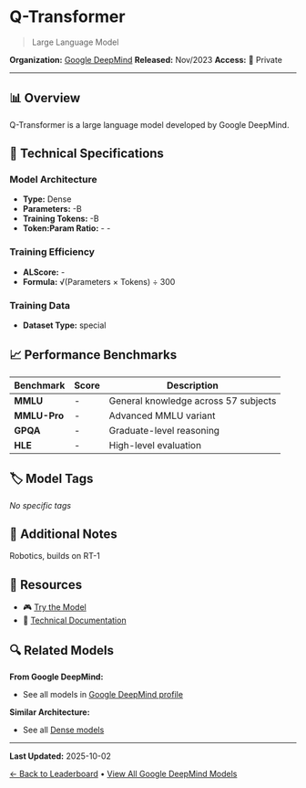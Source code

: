 # Q-Transformer

> Large Language Model

**Organization:** [Google DeepMind](../../labs/google-deepmind.md)
**Released:** Nov/2023
**Access:** 🔴 Private

---

## 📊 Overview

Q-Transformer is a large language model developed by Google DeepMind.

## 🔧 Technical Specifications

### Model Architecture
- **Type:** Dense
- **Parameters:** -B
- **Training Tokens:** -B
- **Token:Param Ratio:** - -

### Training Efficiency
- **ALScore:** -
- **Formula:** √(Parameters × Tokens) ÷ 300

### Training Data
- **Dataset Type:** special

## 📈 Performance Benchmarks

| Benchmark | Score | Description |
|-----------|-------|-------------|
| **MMLU** | - | General knowledge across 57 subjects |
| **MMLU-Pro** | - | Advanced MMLU variant |
| **GPQA** | - | Graduate-level reasoning |
| **HLE** | - | High-level evaluation |

## 🏷️ Model Tags

_No specific tags_

## 📝 Additional Notes

Robotics, builds on RT-1

## 🔗 Resources

- 🎮 [Try the Model](https://qtransformer.github.io/)
- 📄 [Technical Documentation](https://qtransformer.github.io/assets/qtransformer.pdf)

## 🔍 Related Models

**From Google DeepMind:**
- See all models in [Google DeepMind profile](../../labs/google-deepmind.md)

**Similar Architecture:**
- See all [Dense models](../../architectures/dense.md)

---

**Last Updated:** 2025-10-02

[← Back to Leaderboard](../../README.md) • [View All Google DeepMind Models](../../labs/google-deepmind.md)
